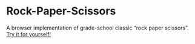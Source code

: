 # Rock-Paper-Scissors
A browser implementation of grade-school classic “rock paper scissors”.
<a href='https://sadhgun.github.io/Rock-Paper-Scissors/'>Try it for yourself!</a>
